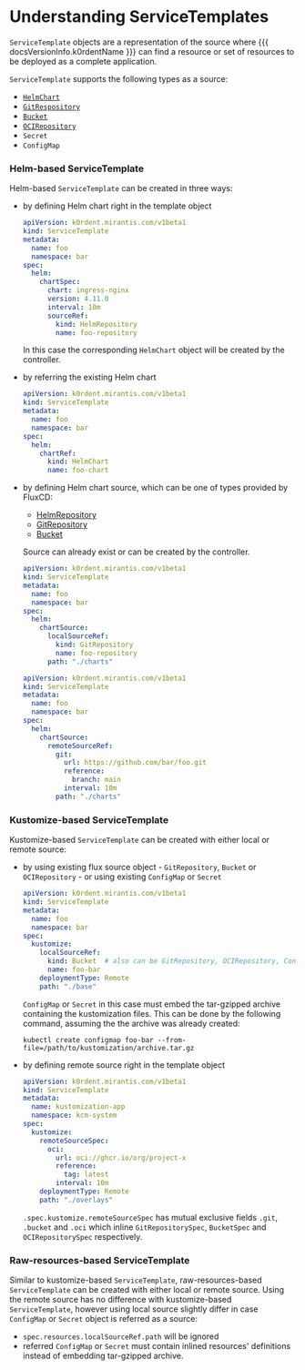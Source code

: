 # Understanding ServiceTemplates

`ServiceTemplate` objects are a representation of the source where {{{ docsVersionInfo.k0rdentName }}} can find a resource or set of resources to
be deployed as a complete application.

`ServiceTemplate` supports the following types as a source:

- [`HelmChart`](https://fluxcd.io/flux/components/source/helmcharts/)
- [`GitRespository`](https://fluxcd.io/flux/components/source/gitrepositories/)
- [`Bucket`](https://fluxcd.io/flux/components/source/buckets/)
- [`OCIRepository`](https://fluxcd.io/flux/components/source/ocirepositories/)
- `Secret`
- `ConfigMap`

### Helm-based ServiceTemplate

Helm-based `ServiceTemplate` can be created in three ways:

- by defining Helm chart right in the template object

  ```yaml
  apiVersion: k0rdent.mirantis.com/v1beta1
  kind: ServiceTemplate
  metadata:
    name: foo
    namespace: bar
  spec:
    helm:
      chartSpec:
        chart: ingress-nginx
        version: 4.11.0
        interval: 10m
        sourceRef:
          kind: HelmRepository
          name: foo-repository
  ```
  
  In this case the corresponding `HelmChart` object will be created by the controller.

- by referring the existing Helm chart

  ```yaml
  apiVersion: k0rdent.mirantis.com/v1beta1
  kind: ServiceTemplate
  metadata:
    name: foo
    namespace: bar
  spec:
    helm:
      chartRef:
        kind: HelmChart
        name: foo-chart
  ```

- by defining Helm chart source, which can be one of types provided by FluxCD:

  - [HelmRepository](https://fluxcd.io/flux/components/source/helmrepositories/)
  - [GitRepository](https://fluxcd.io/flux/components/source/gitrepositories/)
  - [Bucket](https://fluxcd.io/flux/components/source/buckets/)

  Source can already exist or can be created by the controller.

  ```yaml
  apiVersion: k0rdent.mirantis.com/v1beta1
  kind: ServiceTemplate
  metadata:
    name: foo
    namespace: bar
  spec:
    helm:
      chartSource:
        localSourceRef:
          kind: GitRepository
          name: foo-repository
        path: "./charts"
  ```
  
  ```yaml
  apiVersion: k0rdent.mirantis.com/v1beta1
  kind: ServiceTemplate
  metadata:
    name: foo
    namespace: bar
  spec:
    helm:
      chartSource:
        remoteSourceRef:
          git:
            url: https://github.com/bar/foo.git
            reference:
              branch: main
            interval: 10m
          path: "./charts"
  ```

### Kustomize-based ServiceTemplate

Kustomize-based `ServiceTemplate` can be created with either local or remote source:

- by using existing flux source object - `GitRepository`, `Bucket` or `OCIRepository` - or using existing `ConfigMap` or `Secret`

  ```yaml
  apiVersion: k0rdent.mirantis.com/v1beta1
  kind: ServiceTemplate
  metadata:
    name: foo
    namespace: bar
  spec:
    kustomize:
      localSourceRef:
        kind: Bucket  # also can be GitRepository, OCIRepository, ConfigMap or Secret
        name: foo-bar
      deploymentType: Remote
      path: "./base"
  ```
  
  `ConfigMap` or `Secret` in this case must embed the tar-gzipped archive containing the kustomization files. This can be done by the following command, assuming the the archive was already created:

  ```shell
  kubectl create configmap foo-bar --from-file=/path/to/kustomization/archive.tar.gz
  ```

- by defining remote source right in the template object

  ```yaml
  apiVersion: k0rdent.mirantis.com/v1beta1
  kind: ServiceTemplate
  metadata:
    name: kustomization-app
    namespace: kcm-system
  spec:
    kustomize:
      remoteSourceSpec:
        oci:
          url: oci://ghcr.io/org/project-x
          reference:
            tag: latest
          interval: 10m
      deploymentType: Remote
      path: "./overlays"
  ```
  
  `.spec.kustomize.remoteSourceSpec` has mutual exclusive fields `.git`, `.bucket` and `.oci` which inline `GitRepositorySpec`, `BucketSpec` and `OCIRepositorySpec` respectively.

### Raw-resources-based ServiceTemplate

Similar to kustomize-based `ServiceTemplate`, raw-resources-based `ServiceTemplate` can be created with either local or remote source. Using the remote source has no difference with
kustomize-based `ServiceTemplate`, however using local source slightly differ in case `ConfigMap` or `Secret` object is referred as a source:

- `spec.resources.localSourceRef.path` will be ignored
- referred `ConfigMap` or `Secret` must contain inlined resources' definitions instead of embedding tar-gzipped archive. 
